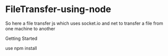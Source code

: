 # FileTransfer-using-node

So here a file transfer js which uses socket.io and net to transfer a file from one machine to another


Getting Started

use npm install
